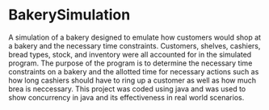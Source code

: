 # BakerySimulation
A simulation of a bakery designed to emulate how customers would shop at a bakery and the necessary time constraints.
Customers, shelves, cashiers, bread types, stock, and inventory were all accounted for in the simulated program.
The purpose of the program is to determine the necessary time constraints on a bakery and the allotted time for necessary actions such as how long cashiers should have to ring up a customer as well as how much brea is neccessary. This project was coded using java and was used to show concurrency in java and its effectiveness in real world scenarios.
